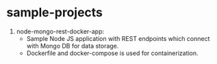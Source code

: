 # sample-projects

1.  node-mongo-rest-docker-app:
    - Sample Node JS application with REST endpoints which connect with Mongo DB for data storage.
    - Dockerfile and docker-compose is used for containerization.
      
